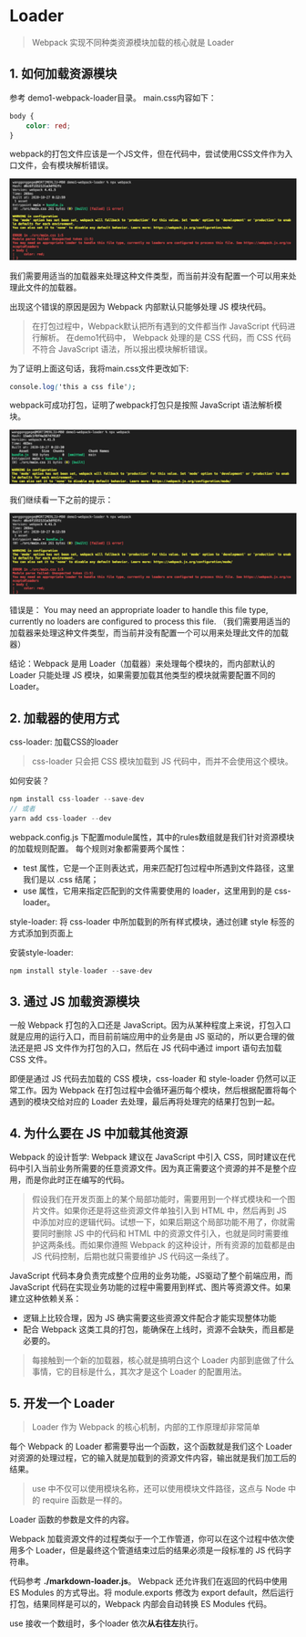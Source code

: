 # Loader

> Webpack 实现不同种类资源模块加载的核心就是 Loader

## 1. 如何加载资源模块

参考 demo1-webpack-loader目录。
main.css内容如下：

```css
body {
    color: red;
}
```

webpack的打包文件应该是一个JS文件，但在代码中，尝试使用CSS文件作为入口文件，会有模块解析错误。

![demo1-webpack-loader](./img/demo1-webpack-loader.png)

我们需要用适当的加载器来处理这种文件类型，而当前并没有配置一个可以用来处理此文件的加载器。

出现这个错误的原因是因为 Webpack 内部默认只能够处理 JS 模块代码。
> 在打包过程中，Webpack默认把所有遇到的文件都当作 JavaScript 代码进行解析。
> 在demo1代码中， Webpack 处理的是 CSS 代码，而 CSS 代码不符合 JavaScript 语法，所以报出模块解析错误。

为了证明上面这句话，我将main.css文件更改如下:

```css
console.log('this a css file');
```

webpack可成功打包，证明了webpack打包只是按照 JavaScript 语法解析模块。

![demo1-webpack-loader](./img/demo1-webpack-loader-js.png)

我们继续看一下之前的提示：

![demo1-webpack-loader](./img/demo1-webpack-loader.png)

错误是： You may need an appropriate loader to handle this file type, currently no loaders are configured to process this file. （我们需要用适当的加载器来处理这种文件类型，而当前并没有配置一个可以用来处理此文件的加载器）

结论：Webpack 是用 Loader（加载器）来处理每个模块的，而内部默认的 Loader 只能处理 JS 模块，如果需要加载其他类型的模块就需要配置不同的 Loader。

## 2. 加载器的使用方式

css-loader: 加载CSS的loader

> css-loader 只会把 CSS 模块加载到 JS 代码中，而并不会使用这个模块。

如何安装？
```js
npm install css-loader --save-dev 
// 或者
yarn add css-loader --dev
```

webpack.config.js 下配置module属性，其中的rules数组就是我们针对资源模块的加载规则配置。
每个规则对象都需要两个属性：
- test 属性，它是一个正则表达式，用来匹配打包过程中所遇到文件路径，这里我们是以 .css 结尾；
- use 属性，它用来指定匹配到的文件需要使用的 loader，这里用到的是 css-loader。

style-loader: 将 css-loader 中所加载到的所有样式模块，通过创建 style 标签的方式添加到页面上

安装style-loader:
```js
npm install style-loader --save-dev 
```

## 3. 通过 JS 加载资源模块

一般 Webpack 打包的入口还是 JavaScript。因为从某种程度上来说，打包入口就是应用的运行入口，而目前前端应用中的业务是由 JS 驱动的，所以更合理的做法还是把 JS 文件作为打包的入口，然后在 JS 代码中通过 import 语句去加载 CSS 文件。

即便是通过 JS 代码去加载的 CSS 模块，css-loader 和 style-loader 仍然可以正常工作。因为 Webpack 在打包过程中会循环遍历每个模块，然后根据配置将每个遇到的模块交给对应的 Loader 去处理，最后再将处理完的结果打包到一起。

## 4. 为什么要在 JS 中加载其他资源

Webpack 的设计哲学:  Webpack 建议在 JavaScript 中引入 CSS，同时建议在代码中引入当前业务所需要的任意资源文件。因为真正需要这个资源的并不是整个应用，而是你此时正在编写的代码。

> 假设我们在开发页面上的某个局部功能时，需要用到一个样式模块和一个图片文件。如果你还是将这些资源文件单独引入到 HTML 中，然后再到 JS 中添加对应的逻辑代码。试想一下，如果后期这个局部功能不用了，你就需要同时删除 JS 中的代码和 HTML 中的资源文件引入，也就是同时需要维护这两条线。而如果你遵照 Webpack 的这种设计，所有资源的加载都是由 JS 代码控制，后期也就只需要维护 JS 代码这一条线了。

JavaScript 代码本身负责完成整个应用的业务功能，JS驱动了整个前端应用，而 JavaScript 代码在实现业务功能的过程中需要用到样式、图片等资源文件。如果建立这种依赖关系：
- 逻辑上比较合理，因为 JS 确实需要这些资源文件配合才能实现整体功能
- 配合 Webpack 这类工具的打包，能确保在上线时，资源不会缺失，而且都是必要的。

> 每接触到一个新的加载器，核心就是搞明白这个 Loader 内部到底做了什么事情，它的目标是什么，其次才是这个 Loader 的配置用法。

## 5. 开发一个 Loader

> Loader 作为 Webpack 的核心机制，内部的工作原理却非常简单

每个 Webpack 的 Loader 都需要导出一个函数，这个函数就是我们这个 Loader 对资源的处理过程，它的输入就是加载到的资源文件内容，输出就是我们加工后的结果。

> use 中不仅可以使用模块名称，还可以使用模块文件路径，这点与 Node 中的 require 函数是一样的。

Loader 函数的参数是文件的内容。

Webpack 加载资源文件的过程类似于一个工作管道，你可以在这个过程中依次使用多个 Loader，但是最终这个管道结束过后的结果必须是一段标准的 JS 代码字符串。

代码参考 **./markdown-loader.js**。
Webpack 还允许我们在返回的代码中使用 ES Modules 的方式导出。将 module.exports 修改为 export default，然后运行打包，结果同样是可以的，Webpack 内部会自动转换 ES Modules 代码。

use 接收一个数组时，多个loader 依次**从右往左**执行。










